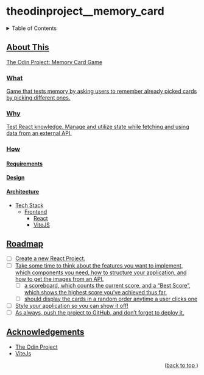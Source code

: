 # theodinproject__memory_card
<a name="readme-top"></a>
<details>
    <summary>Table of Contents</summary>
    <ol>
        <li>
            <a href="#about-this">About This</a>
            <ul>
                <li><a href="#what">What</li>
                <li><a href="#why">Why</li>
                <li><a href="#how">How</li>
            </ul>
        </li>
        <li><a href="#roadmap">Roadmap</li>
        <li><a href="#acknowledgements">Acknowledgements</li>
    </ol>
</details>

## About This

The Odin Project: Memory Card Game

### What

Game that tests memory by asking users to remember already picked cards by picking different ones.

### Why

Test React knowledge.
Manage and utilize state while fetching and using data from an external API.

### How
#### Requirements
#### Design
#### Architecture
* Tech Stack
    * Frontend
        * React
        * ViteJS

## Roadmap
- [ ] Create a new React Project.
- [ ] Take some time to think about the features you want to implement, which components you need, how to structure your application, and how to get the images from an API.
    - [ ] a scoreboard, which counts the current score, and a “Best Score”, which shows the highest score you’ve achieved thus far.
    - [ ] should display the cards in a random order anytime a user clicks one
- [ ] Style your application so you can show it off!
- [ ] As always, push the project to GitHub, and don’t forget to deploy it.

## Acknowledgements
* [The Odin Project](https://www.theodinproject.com/)
* [ViteJs](https://vitejs.dev)
<p align="right">(<a href="#readme-top">back to top </a>)</p>